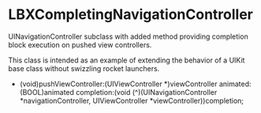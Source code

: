 LBXCompletingNavigationController
=================================

UINavigationController subclass with added method providing completion block execution on pushed view controllers.

This class is intended as an example of extending the behavior of a UIKit base class without swizzling rocket launchers. 

- (void)pushViewController:(UIViewController *)viewController
                  animated:(BOOL)animated
                completion:(void (^)(UINavigationController *navigationController, UIViewController *viewController))completion;
                
